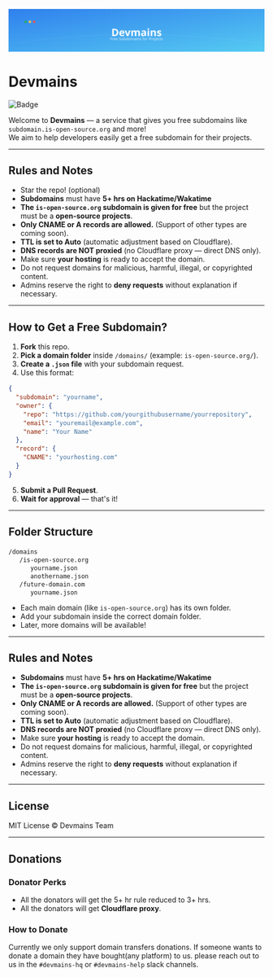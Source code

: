 ![Devmains Banner](./assets/banner.svg)
# Devmains 

![Badge](https://img.shields.io/badge/Devmains-Free_Dev_Subdomains-2ea44f?style=flat-square)

Welcome to **Devmains** — a service that gives you free subdomains like `subdomain.is-open-source.org` and more!  
We aim to help developers easily get a free subdomain for their projects.

---

## Rules and Notes

- Star the repo! (optional)
- **Subdomains** must have **5+ hrs on Hackatime/Wakatime**
- **The `is-open-source.org` subdomain is given for free** but the project must be a **open-source projects**.
- **Only CNAME or A records are allowed.** (Support of other types are coming soon).
- **TTL is set to Auto** (automatic adjustment based on Cloudflare).
- **DNS records are NOT proxied** (no Cloudflare proxy — direct DNS only).
- Make sure **your hosting** is ready to accept the domain.
- Do not request domains for malicious, harmful, illegal, or copyrighted content.
- Admins reserve the right to **deny requests** without explanation if necessary.

---
## How to Get a Free Subdomain?

1. **Fork** this repo.
2. **Pick a domain folder** inside `/domains/` (example: `is-open-source.org/`).
3. **Create a `.json` file** with your subdomain request.
4. Use this format:

```json
{
  "subdomain": "yourname",
  "owner": {
    "repo": "https://github.com/yourgithubusername/yourrepository",
    "email": "youremail@example.com",
    "name": "Your Name"
  },
  "record": {
    "CNAME": "yourhosting.com"
  }
}
```

5. **Submit a Pull Request**.
6. **Wait for approval** — that's it!

---

## Folder Structure

```
/domains
   /is-open-source.org
      yourname.json
      anothername.json
   /future-domain.com
      yourname.json
```

- Each main domain (like `is-open-source.org`) has its own folder.
- Add your subdomain inside the correct domain folder.
- Later, more domains will be available!

---

## Rules and Notes

- **Subdomains** must have **5+ hrs on Hackatime/Wakatime**
- **The `is-open-source.org` subdomain is given for free** but the project must be a **open-source projects**.
- **Only CNAME or A records are allowed.** (Support of other types are coming soon).
- **TTL is set to Auto** (automatic adjustment based on Cloudflare).
- **DNS records are NOT proxied** (no Cloudflare proxy — direct DNS only).
- Make sure **your hosting** is ready to accept the domain.
- Do not request domains for malicious, harmful, illegal, or copyrighted content.
- Admins reserve the right to **deny requests** without explanation if necessary.

---

## License

MIT License © Devmains Team

---
## Donations
### Donator Perks
- All the donators will get the 5+ hr rule reduced to 3+ hrs.
- All the donators will get **Cloudflare proxy**.
### How to Donate
Currently we only support domain transfers donations. If someone wants to donate a domain they have bought(any platform) to us. please reach out to us in the `#devmains-hq` or `#devmains-help` slack channels. 
